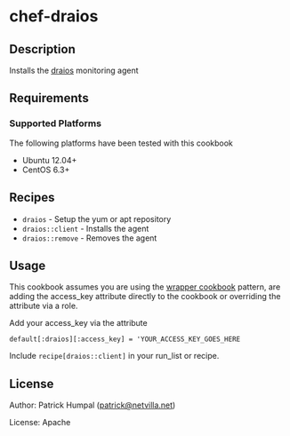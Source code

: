 # chef-draios

## Description

Installs the [draios](http://draios.com/) monitoring agent
 
## Requirements

### Supported Platforms

The following platforms have been tested with this cookbook

* Ubuntu 12.04+
* CentOS 6.3+
 
## Recipes

* `draios` - Setup the yum or apt repository
* `draios::client` - Installs the agent
* `draios::remove` - Removes the agent

## Usage

This cookbook assumes you are using the [wrapper cookbook](http://devopsanywhere.blogspot.com/2012/11/how-to-write-reusable-chef-cookbooks.html) pattern, are adding the access_key attribute directly to the cookbook or overriding the attribute via a role.

Add your access_key via the attribute

````
default[:draios][:access_key] = 'YOUR_ACCESS_KEY_GOES_HERE
````

Include `recipe[draios::client]` in your run_list or recipe.

## License

Author: Patrick Humpal (patrick@netvilla.net)

License: Apache
